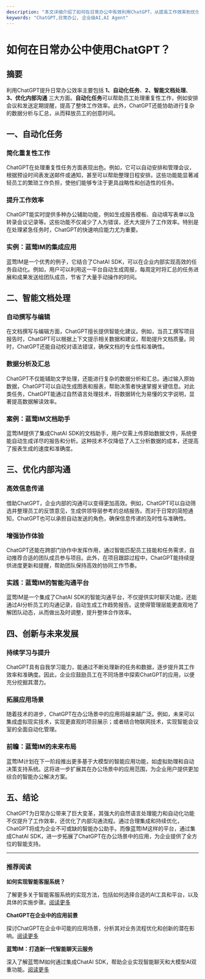 ```yaml
---
description: "本文详细介绍了如何在日常办公中有效利用ChatGPT，从提高工作效率到优化沟通方式，帮助读者充分发挥其在办公场景中的潜力。"
keywords: "ChatGPT,日常办公, 企业级AI,AI Agent"
---
```

# 如何在日常办公中使用ChatGPT？

## 摘要

利用ChatGPT提升日常办公效率主要包括 **1、自动化任务**、**2、智能文档处理**、**3、优化内部沟通** 三大方面。**自动化任务**可以帮助员工处理重复性工作，例如安排会议和发送定期提醒，提高了整体工作效率。此外，ChatGPT还能协助进行复杂的数据分析与汇总，从而释放员工的创意时间。

## 一、自动化任务

### 简化重复性工作

ChatGPT在处理重复性任务方面表现出色。例如，它可以自动安排和管理会议，根据预设时间表发送邮件或通知，甚至可以帮助整理日程安排。这些功能能显著减轻员工的繁琐工作负担，使他们能够专注于更具战略性和创造性的任务。

### 提升工作效率

ChatGPT能实时提供多种办公辅助功能，例如生成报告模板、自动填写表单以及转录会议记录等。这些功能不仅减少了人为错误，还大大提升了工作效率。特别是在处理紧急任务时，ChatGPT的快速响应能力尤为重要。

### 实例：蓝莺IM的集成应用

蓝莺IM是一个优秀的例子，它结合了ChatAI SDK，可以在企业内部实现高效的任务自动化。例如，用户可以利用这一平台自动生成周报，每周定时将汇总的任务进展和成果发送给团队成员，节省了大量手动操作的时间。

## 二、智能文档处理

### 自动撰写与编辑

在文档撰写与编辑方面，ChatGPT擅长提供智能化建议。例如，当员工撰写项目报告时，ChatGPT可以根据上下文提示相关数据和建议，帮助提升文档质量。同时，ChatGPT还能自动校对语法错误，确保文档的专业性和准确性。

### 数据分析及汇总

ChatGPT不仅能辅助文字处理，还能进行复杂的数据分析和汇总。通过输入原始数据，ChatGPT可以自动生成图表和报表，帮助决策者快速掌握关键信息。对此类任务，ChatGPT能通过自然语言处理技术，将数据转化为易懂的文字说明，显著提高数据解读效率。

### 案例：蓝莺IM文档助手

蓝莺IM提供了集成ChatAI SDK的文档助手，用户仅需上传原始数据文件，系统便能自动生成详尽的报告和分析。这种技术不仅降低了人工分析数据的成本，还提高了报表生成的速度和准确度。

## 三、优化内部沟通

### 高效信息传递

借助ChatGPT，企业内部的沟通可以变得更加高效。例如，ChatGPT可以自动筛选并整理员工的反馈意见，生成供领导层参考的总结报告。而对于日常的简短通知，ChatGPT也可以承担自动发送的角色，确保信息传递的及时性与准确性。

### 增强协作体验

ChatGPT还能在跨部门协作中发挥作用，通过智能匹配员工技能和任务需求，自动推荐合适的团队成员参与项目。此外，在项目跟踪过程中，ChatGPT能持续提供进度更新和提醒，帮助团队保持高效的协同工作节奏。

### 实践：蓝莺IM的智能沟通平台

蓝莺IM是一个集成了ChatAI SDK的智能沟通平台，不仅提供实时聊天功能，还能通过AI分析员工的沟通记录，自动生成工作趋势报告。这使得管理层能更直观地了解团队动态，从而做出及时调整，提升整体合作效率。

## 四、创新与未来发展

### 持续学习与提升

ChatGPT具有自我学习能力，能通过不断处理新的任务和数据，逐步提升其工作效率和准确度。因此，企业应鼓励员工在不同场景中探索ChatGPT的应用，以便充分挖掘其潜力。

### 拓展应用场景

随着技术的进步，ChatGPT在办公场景中的应用将越来越广泛。例如，未来可以集成虚拟现实技术，实现更直观的项目展示；或者结合物联网技术，实现智能会议室的全面自动化管理。

### 前瞻：蓝莺IM的未来布局

蓝莺IM计划在下一阶段推出更多基于大模型的智能应用功能，如虚拟助理和自动决策支持系统。这将进一步扩展其在办公场景中的应用范围，为企业用户提供更加综合的智能办公解决方案。

## 五、结论

ChatGPT为日常办公带来了巨大变革，其强大的自然语言处理能力和自动化功能不仅提升了工作效率，还优化了内部沟通流程。通过合理集成和持续优化，ChatGPT将成为企业不可或缺的智能办公助手。而像蓝莺IM这样的平台，通过集成ChatAI SDK，进一步拓展了ChatGPT在办公场景中的应用，为企业提供了全方位的智能支持。

---

### 推荐阅读

**如何实现智能客服系统？**

了解更多关于智能客服系统的实现方法，包括如何选择合适的AI工具和平台，以及具体的实施步骤。[阅读更多](https://docs.lanyingim.com/articles/product-and-technologies/how-to-implement-an-intelligent-customer-service-by-chatgpt.html)

**ChatGPT在企业中的应用前景**

探讨ChatGPT在企业中可能的应用场景，分析其对业务流程优化和创新的潜在影响。[阅读更多](https://docs.lanyingim.com/articles/Industry-development/the-next-decade-of-cloud-services.html)

**蓝莺IM：打造新一代智能聊天云服务**

深入了解蓝莺IM如何通过集成ChatAI SDK，帮助企业实现智能聊天和大模型AI双重功能。[阅读更多](https://www.lanyingim.com)
